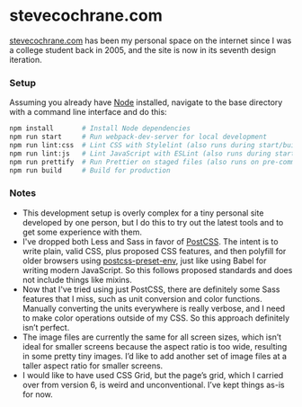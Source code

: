 # stevecochrane.com

[stevecochrane.com](https://stevecochrane.com/) has been my personal space on the internet since I was a college student
back in 2005, and the site is now in its seventh design iteration.

### Setup

Assuming you already have [Node](https://nodejs.org/) installed, navigate to the base directory with a command line
interface and do this:

```bash
npm install       # Install Node dependencies
npm run start     # Run webpack-dev-server for local development
npm run lint:css  # Lint CSS with Stylelint (also runs during start/build)
npm run lint:js   # Lint JavaScript with ESLint (also runs during start/build)
npm run prettify  # Run Prettier on staged files (also runs on pre-commit)
npm run build     # Build for production
```

### Notes

- This development setup is overly complex for a tiny personal site developed by one person, but I do this to try out
  the latest tools and to get some experience with them.
- I've dropped both Less and Sass in favor of [PostCSS](https://github.com/postcss/postcss). The intent is to write
  plain, valid CSS, plus proposed CSS features, and then polyfill for older browsers using
  [postcss-preset-env](https://github.com/csstools/postcss-preset-env), just like using Babel for writing modern
  JavaScript. So this follows proposed standards and does not include things like mixins.
- Now that I've tried using just PostCSS, there are definitely some Sass features that I miss, such as unit conversion
  and color functions. Manually converting the units everywhere is really verbose, and I need to make color operations
  outside of my CSS. So this approach definitely isn’t perfect.
- The image files are currently the same for all screen sizes, which isn’t ideal for smaller screens because the
  aspect ratio is too wide, resulting in some pretty tiny images. I’d like to add another set of image files at a
  taller aspect ratio for smaller screens.
- I would like to have used CSS Grid, but the page’s grid, which I carried over from version 6, is weird and
  unconventional. I’ve kept things as-is for now.
